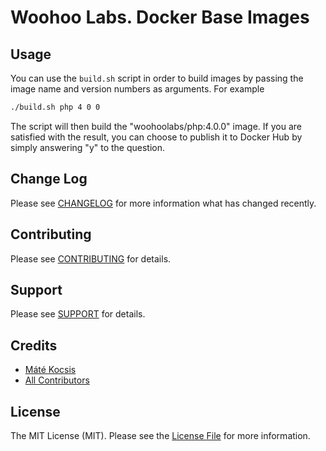 # Woohoo Labs. Docker Base Images

## Usage

You can use the `build.sh` script in order to build images by passing the image name and version numbers as arguments.
For example

```bash
./build.sh php 4 0 0
```

The script will then build the "woohoolabs/php:4.0.0" image. If you are satisfied with the result, you can choose to
publish it to Docker Hub by simply answering "y" to the question.

## Change Log

Please see [CHANGELOG](CHANGELOG.md) for more information what has changed recently.

## Contributing

Please see [CONTRIBUTING](CONTRIBUTING.md) for details.

## Support

Please see [SUPPORT](SUPPORT.md) for details.

## Credits

- [Máté Kocsis][link-author]
- [All Contributors][link-contributors]

## License

The MIT License (MIT). Please see the [License File](LICENSE.md) for more information.

[link-author]: https://github.com/kocsismate
[link-contributors]: ../../contributors
